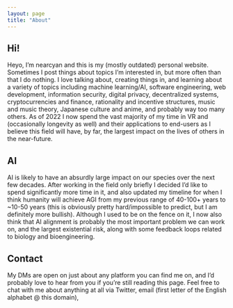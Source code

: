 ```yaml
---
layout: page
title: "About"
---
```



## Hi!

Heyo, I’m nearcyan and this is my (mostly outdated) personal website. Sometimes I post things about topics I’m interested in, but more often than that I do nothing. I love talking about, creating things in, and learning about a variety of topics including machine learning/AI, software engineering, web development, information security, digital privacy, decentralized systems, cryptocurrencies and finance, rationality and incentive structures, music and music theory, Japanese culture and anime, and probably way too many others. As of 2022 I now spend the vast majority of my time in VR and (occasionally longevity as well) and their applications to end-users as I believe this field will have, by far, the largest impact on the lives of others in the near-future.


## AI

AI is likely to have an absurdly large impact on our species over the next few decades. After working in the field only briefly I decided I’d like to spend significantly more time in it, and also updated my timeline for when I think humanity will achieve AGI from my previous range of 40-100+ years to ~10-50 years (this is obviously pretty hard/impossible to predict, but I am definitely more bullish). Although I used to be on the fence on it, I now also think that AI alignment is probably the most important problem we can work on, and the largest existential risk, along with some feedback loops related to biology and bioengineering.


## Contact

My DMs are open on just about any platform you can find me on, and I’d probably love to hear from you if you’re still reading this page. Feel free to chat with me about anything at all via Twitter, email (first letter of the English alphabet @ this domain),
